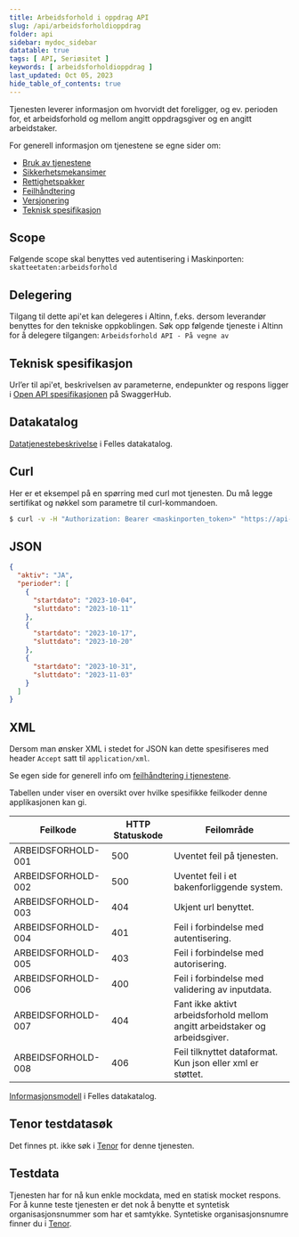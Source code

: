 ```yaml
---
title: Arbeidsforhold i oppdrag API
slug: /api/arbeidsforholdioppdrag
folder: api
sidebar: mydoc_sidebar
datatable: true
tags: [ API, Seriøsitet ]
keywords: [ arbeidsforholdioppdrag ]
last_updated: Oct 05, 2023
hide_table_of_contents: true
---
```


<summary>Tjenesten leverer informasjon om hvorvidt det foreligger, og ev. perioden for, et arbeidsforhold og mellom angitt oppdragsgiver og en angitt arbeidstaker.</summary>

<Tabs underline={true}>
<TabItem headerText="Om tjenesten" itemKey="itemKey-1" default>

For generell informasjon om tjenestene se egne sider om:

* [Bruk av tjenestene](../om/bruk.md)
* [Sikkerhetsmekansimer](../om/sikkerhet.md)
* [Rettighetspakker](../om/rettighetspakker.md)
* [Feilhåndtering](../om/feil.md)
* [Versjonering](../om/versjoner.md)
* [Teknisk spesifikasjon](../om/tekniskspesifikasjon.md)

## Scope

Følgende scope skal benyttes ved autentisering i Maskinporten: `skatteetaten:arbeidsforhold`

## Delegering

Tilgang til dette api'et kan delegeres i Altinn, f.eks. dersom leverandør benyttes for den tekniske oppkoblingen. Søk
opp følgende tjeneste i Altinn for å delegere tilgangen: `Arbeidsforhold API - På vegne av`

## Teknisk spesifikasjon

Url’er til api'et, beskrivelsen av parameterne, endepunkter og respons ligger
i [Open API spesifikasjonen](https://app.swaggerhub.com/apis/skatteetaten/arbeidsforhold-i-oppdrag-api) på
SwaggerHub.

## Datakatalog

[Datatjenestebeskrivelse](https://data.norge.no/dataservices/aaa9d596-52d5-3d73-9f36-51b9a2e662be) i Felles datakatalog.

</TabItem>
<TabItem headerText="Eksempler" itemKey="itemKey-2">

## Curl

Her er et eksempel på en spørring med curl mot tjenesten. Du må legge sertifikat og nøkkel som parametre til
curl-kommandoen.

```bash
$ curl -v -H "Authorization: Bearer <maskinporten_token>" "https://api-test.sits.no/api/arbeidsforhold/v1/arbeidsgiver/877353192/arbeidstaker/09099617966/aktiv"'
```

## JSON

```json
{
  "aktiv": "JA",
  "perioder": [
    {
      "startdato": "2023-10-04",
      "sluttdato": "2023-10-11"
    },
    {
      "startdato": "2023-10-17",
      "sluttdato": "2023-10-20"
    },
    {
      "startdato": "2023-10-31",
      "sluttdato": "2023-11-03"
    }
  ]
}
```

## XML

Dersom man ønsker XML i stedet for JSON kan dette spesifiseres med header `Accept` satt til `application/xml`.

</TabItem>
<TabItem headerText="Feilkoder" itemKey="itemKey-3">

Se egen side for generell info om [feilhåndtering i tjenestene](../om/feil.md).

Tabellen under viser en oversikt over hvilke spesifikke feilkoder denne applikasjonen kan gi.

| Feilkode           | HTTP Statuskode | Feilområde                                                                  |
|--------------------|-----------------|-----------------------------------------------------------------------------|
| ARBEIDSFORHOLD-001 | 500             | Uventet feil på tjenesten.                                                  |
| ARBEIDSFORHOLD-002 | 500             | Uventet feil i et bakenforliggende system.                                  |
| ARBEIDSFORHOLD-003 | 404             | Ukjent url benyttet.                                                        |
| ARBEIDSFORHOLD-004 | 401             | Feil i forbindelse med autentisering.                                       |
| ARBEIDSFORHOLD-005 | 403             | Feil i forbindelse med autorisering.                                        |
| ARBEIDSFORHOLD-006 | 400             | Feil i forbindelse med validering av inputdata.                             |
| ARBEIDSFORHOLD-007 | 404             | Fant ikke aktivt arbeidsforhold mellom angitt arbeidstaker og arbeidsgiver. |
| ARBEIDSFORHOLD-008 | 406             | Feil tilknyttet dataformat. Kun json eller xml er støttet.                  |  

</TabItem>
<TabItem headerText="Informasjonsmodell" itemKey="itemKey-4">

[Informasjonsmodell](https://data.norge.no/informationmodels/7a2c6a3b-d323-3885-8261-a090eaf0e2c7) i Felles datakatalog.

</TabItem>
<TabItem headerText="Test" itemKey="itemKey-5">

## Tenor testdatasøk

Det finnes pt. ikke søk i [Tenor](../test/tenor.md) for denne tjenesten.

## Testdata

Tjenesten har for nå kun enkle mockdata, med en statisk mocket respons. For å kunne teste tjenesten er det nok å benytte
et syntetisk organisasjonsnummer som har et samtykke. Syntetiske organisasjonsnumre finner du
i [Tenor](../test/tenor.md).

</TabItem>
</Tabs>
